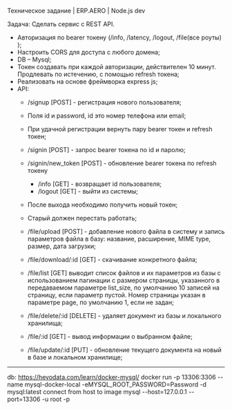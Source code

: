 Техническое задание | ERP.AERO | Node.js dev

Задача:
Сделать сервис с REST API.
- Авторизация по bearer токену (/info, /latency, /logout, /file(все роуты) );
- Настроить CORS для доступа с любого домена;
- DB – Mysql;
- Токен создавать при каждой авторизации, действителен 10 минут. Продлевать по
истечению, с помощью refresh токена;
- Реализовать на основе фреймворка express js;
- API:
    - /signup [POST] - регистрация нового пользователя;
    - Поля id и password, id это номер телефона или email;
    - При удачной регистрации вернуть пару bearer токен и refresh токен;
    - /signin [POST] - запрос bearer токена по id и паролю;

    - /signin/new_token [POST] - обновление bearer токена по refresh токену
        - /info [GET] - возвращает id пользователя;
        - /logout [GET] - выйти из системы;
    - После выхода необходимо получить новый токен;
    - Старый должен перестать работать;

    - /file/upload [POST] - добавление нового файла в систему и запись
    параметров файла в базу: название, расширение, MIME type, размер, дата
    загрузки;
    - /file/download/:id [GET] - скачивание конкретного файла;
    - /file/list [GET] выводит список файлов и их параметров из базы с
    использованием пагинации с размером страницы, указанного в
    передаваемом параметре list_size, по умолчанию 10 записей на страницу, если параметр пустой. Номер страницы указан в параметре page, по умолчанию 1, если не задан;
    - /file/delete/:id [DELETE] - удаляет документ из базы и локального
    хранилища;
    - /file/:id [GET] - вывод информации о выбранном файле;
    - /file/update/:id [PUT] - обновление текущего документа на новый в базе и локальном хранилище;


-----
db:
https://hevodata.com/learn/docker-mysql/
docker run -p 13306:3306 --name mysql-docker-local -eMYSQL_ROOT_PASSWORD=Password -d mysql:latest
connect from host to image
mysql --host=127.0.0.1 --port=13306 -u root -p
